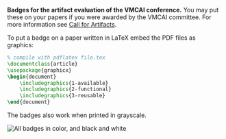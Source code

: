 **Badges for the artifact evaluation of the VMCAI conference.**
You may put these on your papers if you were awarded by the VMCAI committee.
For more information see [Call for Artifacts][1].

To put a badge on a paper written in LaTeX embed the PDF files as graphics:

```tex
% compile with pdflatex file.tex
\documentclass{article}
\usepackage{graphicx}
\begin{document}
    \includegraphics{1-available}
    \includegraphics{2-functional}
    \includegraphics{3-reusable}
\end{document}
```

The badges also work when printed in grayscale.

![All badges in color, and black and white](https://raw.githubusercontent.com/schaetzc/vmcai-badges/master/preview.png)

  [1]: https://popl20.sigplan.org/home/VMCAI-2020#Call-for-Artifacts


